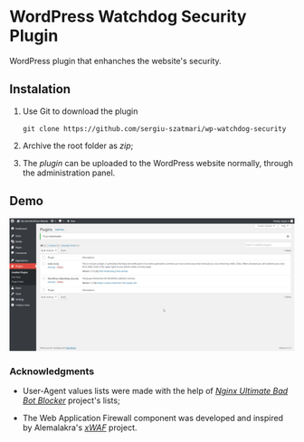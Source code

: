 # WordPress Watchdog Security Plugin

WordPress plugin that enhanches the website's security.

## Instalation

1. Use Git to download the plugin
    ```
    git clone https://github.com/sergiu-szatmari/wp-watchdog-security
    ```

2. Archive the root folder as _zip_;

3. The _plugin_ can be uploaded to the WordPress website normally, through the administration panel.

## Demo

![](demo.gif)

### Acknowledgments

* User-Agent values lists were made with the help of [_Nginx Ultimate Bad Bot Blocker_](https://github.com/mitchellkrogza/nginx-ultimate-bad-bot-blocker) project's lists;

* The Web Application Firewall component was developed and inspired by Alemalakra's [_xWAF_](https://github.com/Alemalakra/xWAF) project. 